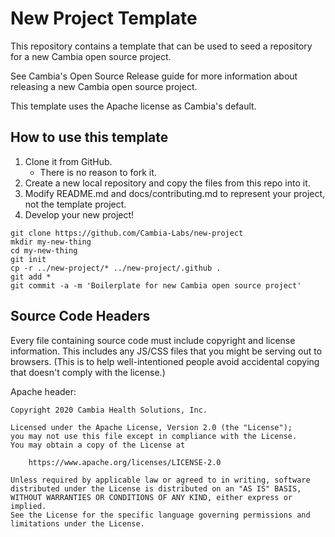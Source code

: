 # New Project Template

This repository contains a template that can be used to seed a repository for a
new Cambia open source project.

See Cambia's Open Source Release guide for more information about
releasing a new Cambia open source project.

This template uses the Apache license as Cambia's default. 

## How to use this template

1. Clone it from GitHub.
    * There is no reason to fork it.
2. Create a new local repository and copy the files from this repo into it.
3. Modify README.md and docs/contributing.md to represent your project, not the
   template project.
4. Develop your new project!

``` shell
git clone https://github.com/Cambia-Labs/new-project
mkdir my-new-thing
cd my-new-thing
git init
cp -r ../new-project/* ../new-project/.github .
git add *
git commit -a -m 'Boilerplate for new Cambia open source project'
```

## Source Code Headers

Every file containing source code must include copyright and license
information. This includes any JS/CSS files that you might be serving out to
browsers. (This is to help well-intentioned people avoid accidental copying that
doesn't comply with the license.)

Apache header:

    Copyright 2020 Cambia Health Solutions, Inc.

    Licensed under the Apache License, Version 2.0 (the "License");
    you may not use this file except in compliance with the License.
    You may obtain a copy of the License at

        https://www.apache.org/licenses/LICENSE-2.0

    Unless required by applicable law or agreed to in writing, software
    distributed under the License is distributed on an "AS IS" BASIS,
    WITHOUT WARRANTIES OR CONDITIONS OF ANY KIND, either express or implied.
    See the License for the specific language governing permissions and
    limitations under the License.
